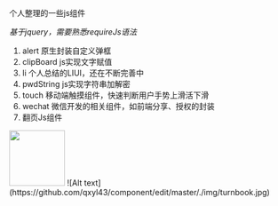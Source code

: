 个人整理的一些js组件

*基于jquery，需要熟悉requireJs语法*

1. alert 原生封装自定义弹框
2. clipBoard js实现文字赋值
3. li 个人总结的LIUI，还在不断完善中
4. pwdString js实现字符串加解密
5. touch 移动端触摸组件，快速判断用户手势上滑活下滑
6. wechat 微信开发的相关组件，如前端分享、授权的封装
7. 翻页Js组件
<img src='https://github.com/qxyl43/component/edit/master/./img/turnbook.jpg' width='100' height='100'>
![Alt text](https://github.com/qxyl43/component/edit/master/./img/turnbook.jpg)

